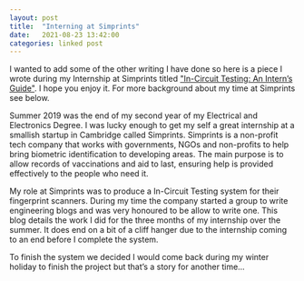 ```yaml
---
layout: post
title:  "Interning at Simprints"
date:   2021-08-23 13:42:00
categories: linked post
---
```


I wanted to add some of the other writing I have done so here is a piece I wrote during my Internship at Simprints titled ["In-Circuit Testing: An Intern’s Guide"](https://medium.com/simprints/in-circuit-testing-an-interns-guide-651abb559090). I hope you enjoy it. For more background about my time at Simprints see below.

Summer 2019 was the end of my second year of my Electrical and Electronics Degree. I was lucky enough to get my self a great internship at a smallish startup in Cambridge called Simprints. Simprints is a non-profit tech company that works with governments, NGOs and non-profits to help bring biometric identification to developing areas. The main purpose is to allow records of vaccinations and aid to last, ensuring help is provided effectively to the people who need it.

My role at Simprints was to produce a In-Circuit Testing system for their fingerprint scanners. During my time the company started a group to write engineering blogs and was very honoured to be allow to write one. This blog details the work I did for the three months of my internship over the summer. It does end on a bit of a cliff hanger due to the internship coming to an end before I complete the system.

To finish the system we decided I would come back during my winter holiday to finish the project but that’s a story for another time...
